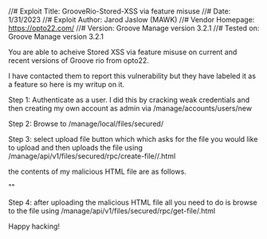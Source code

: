 # 
//# Exploit Title: GrooveRio-Stored-XSS via feature misuse
//# Date: 1/31/2023
//# Exploit Author: Jarod Jaslow (MAWK)
//# Vendor Homepage: https://opto22.com/
//# Version: Groove Manage version 3.2.1
//# Tested on: Groove Manage version 3.2.1


You are able to acheive Stored XSS via feature misuse on current and recent versions of Groove rio from opto22.

I have contacted them to report this vulnerability but they have labeled it as a feature so here is my writup on it. 

Step 1: Authenticate as a user. I did this by cracking weak credentials and then creating my own account as admin via /manage/accounts/users/new

Step 2: Browse to /manage/local/files/secured/

Step 3: select upload file button which which asks for the file you would like to upload and then uploads the file using /manage/api/v1/files/secured/rpc/create-file//<your file name>.html

the contents of my malicious HTML file are as follows.

"<html><script>alert("XSS")</script></html>"

Step 4: after uploading the malicious HTML file all you need to do is browse to the file using
/manage/api/v1/files/secured/rpc/get-file/<your file name>.html

Happy hacking!
